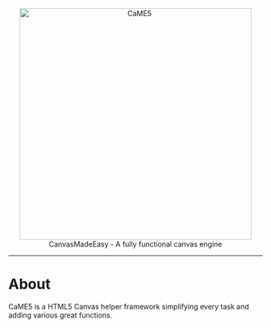 <p align="center">
  <img width="460" src="https://i.imgur.com/Fz0Q8Q2.png" alt="CaME5">
  <br>
  CanvasMadeEasy - A fully functional canvas engine
</p>
<hr>
<h1>About</h1>
<p>CaME5 is a HTML5 Canvas helper framework simplifying every task and adding various great functions.</p>
